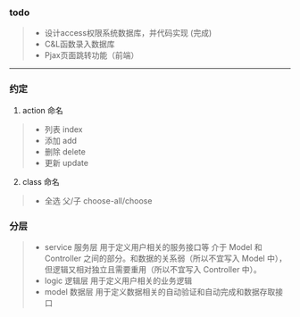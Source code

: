 ### todo

> * 设计access权限系统数据库，并代码实现 (完成)
> * C&L函数录入数据库
> * Pjax页面跳转功能（前端）

---
### 约定

1. action 命名
> * 列表 index
> * 添加 add
> * 删除 delete
> * 更新 update

2. class 命名
> * 全选 父/子 choose-all/choose

### 分层

> * service 服务层     用于定义用户相关的服务接口等  介于 Model 和 Controller 之间的部分。和数据的关系弱（所以不宜写入 Model 中），但逻辑又相对独立且需要重用（所以不宜写入 Controller 中）。
> * logic   逻辑层     用于定义用户相关的业务逻辑
> * model   数据层     用于定义数据相关的自动验证和自动完成和数据存取接口
